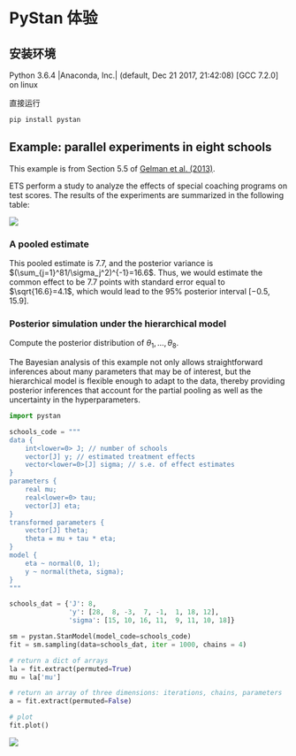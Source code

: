 # PyStan 体验

## 安装环境

Python 3.6.4 |Anaconda, Inc.| (default, Dec 21 2017, 21:42:08) 
[GCC 7.2.0] on linux

直接运行

```bash
pip install pystan
```

## Example: parallel experiments in eight schools

This example is from Section 5.5 of [Gelman et al. (2013)](https://www.taylorfrancis.com/books/9781439898208).

ETS perform a study to analyze the effects of special coaching programs on test scores. The results of the experiments are summarized in the following table:

![](ets.png)

### A pooled estimate

This pooled estimate is 7.7, and the posterior variance is $(\sum_{j=1}^81/\sigma_j^2)^{-1}=16.6$. Thus, we would estimate the common effect to be 7.7 points with standard error equal to $\sqrt{16.6}=4.1$, which would lead to the $95\%$ posterior interval $[-0.5, 15.9]$.

### Posterior simulation under the hierarchical model

Compute the posterior distribution of $\theta_1,\ldots,\theta_8$.

The Bayesian analysis of this example not only allows straightforward inferences about many parameters that may be of interest, but the hierarchical model is flexible enough to adapt to the data, thereby providing posterior inferences that account for the partial pooling as well as the uncertainty in the hyperparameters.

```python
import pystan

schools_code = """
data {
    int<lower=0> J; // number of schools
    vector[J] y; // estimated treatment effects
    vector<lower=0>[J] sigma; // s.e. of effect estimates
}
parameters {
    real mu;
    real<lower=0> tau;
    vector[J] eta;
}
transformed parameters {
    vector[J] theta;
    theta = mu + tau * eta;
}
model {
    eta ~ normal(0, 1);
    y ~ normal(theta, sigma);
}
"""

schools_dat = {'J': 8,
               'y': [28,  8, -3,  7, -1,  1, 18, 12],
               'sigma': [15, 10, 16, 11,  9, 11, 10, 18]}

sm = pystan.StanModel(model_code=schools_code)
fit = sm.sampling(data=schools_dat, iter = 1000, chains = 4)

# return a dict of arrays
la = fit.extract(permuted=True)
mu = la['mu']

# return an array of three dimensions: iterations, chains, parameters
a = fit.extract(permuted=False)

# plot
fit.plot()
```

![](res1.png)